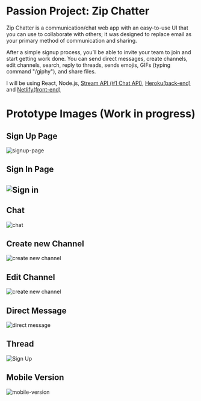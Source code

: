 # Passion Project: Zip Chatter

Zip Chatter is a communication/chat web app with an easy-to-use UI that you can use to collaborate with others; it was designed to replace email as your primary method of communication and sharing.

After a simple signup process, you’ll be able to invite your team to join and start getting work done. You can send direct messages, create channels, edit channels, search, reply to threads, sends emojis, GIFs (typing command "/giphy"), and share files.  


I will be using React, Node.js, [Stream API (#1 Chat API)](https://getstream.io), [Heroku(back-end)](https://www.heroku.com/) and [Netlify(front-end)](https://www.netlify.com/)

#
# Prototype Images (Work in progress)

<h2>Sign Up Page</h2>
<img src="https://i.ibb.co/g9q87dr/signup-page.gif" alt="signup-page" >

<br>
<h2> Sign In Page <h2>
<img src="https://i.ibb.co/WzxgDq6/signin.gif"
     alt="Sign in"
     style="display: block  float: left; margin-right: 10px;" />

<br>
<h2>Chat</h2>
<img src="https://i.ibb.co/9HhB88S/chatting.gif"
     alt="chat"
     style="display: block  float: left; margin-right: 10px;" />     

<br>
<h2>Create new Channel</h2>
<img src="https://i.ibb.co/tCd5wmn/create-channel.gif"
     alt="create new channel"
     style="display: block  float: left; margin-right: 10px;" />

<br>
<h2> Edit Channel </h2>
<img src="https://i.ibb.co/VpBHGBs/edit-channel.gif"
     alt="create new channel"
     style="display: block  float: left; margin-right: 10px;" />

<br>
<h2> Direct Message </h2>
<img src="https://i.ibb.co/7nZRjBr/direct-message.gif"
     alt="direct message"
     style="display: block float: left; margin-right: 10px;" />  


<br>
<h2>Thread</h2>
<img src="https://i.ibb.co/W6TvP2h/thread.gif"
     alt="Sign Up"
     style="display: block float: left; margin-right: 10px;" />     


<br>
<h2> Mobile Version </h2>

<img src="https://i.ibb.co/Xp619tK/mobile-version.gif" alt="mobile-version" >